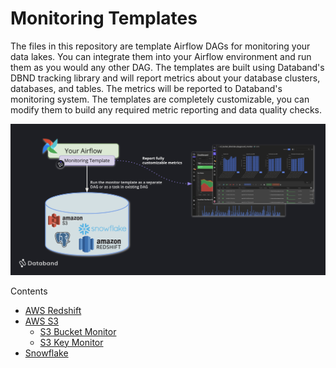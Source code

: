 # Monitoring Templates
The files in this repository are template Airflow DAGs for monitoring your data lakes. You can integrate them into your Airflow environment and run them as you would any other DAG. The templates are built using Databand's DBND tracking library and will report metrics about your database clusters, databases, and tables. The metrics will be reported to Databand's monitoring system. The templates are completely customizable, you can modify them to build any required metric reporting and data quality checks.

![Monitoring Template Overview](https://raw.githubusercontent.com/kalebinn/dbnd_doc_resources/main/MonitoringTemplatesOverview.png)

Contents
- [AWS Redshift](.)
- [AWS S3](./AWS_S3/)
    - [S3 Bucket Monitor](./AWS_S3/s3_bucket_monitor.py)
    - [S3 Key Monitor](./AWS_S3/s3_key_monitor.py)
- [Snowflake](.)
